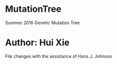 # MutationTree
Summer 2016 Genetic Mutation Tree

# Author: Hui Xie

File changes with the assistance of Hans J. Johnson
